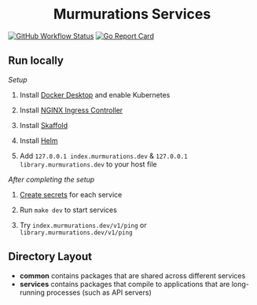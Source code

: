 <div align="center">
<br/>
<h1>Murmurations Services</h1>
</div>

[![GitHub Workflow Status](https://img.shields.io/github/workflow/status/MurmurationsNetwork/MurmurationsServices/CI?style=flat-square)](https://github.com/MurmurationsNetwork/MurmurationsServices/actions?query=workflow:CI)
[![Go Report Card](https://goreportcard.com/badge/github.com/MurmurationsNetwork/MurmurationsServices)](https://goreportcard.com/report/github.com/MurmurationsNetwork/MurmurationsServices)

## Run locally

*Setup*

1. Install [Docker Desktop](https://www.docker.com/products/docker-desktop) and enable Kubernetes

2. Install [NGINX Ingress Controller](.doc/ingress-nginx.md)

3. Install [Skaffold](https://skaffold.dev/docs/install/)

4. Install [Helm](https://helm.sh/docs/intro/install/)

5. Add `127.0.0.1 index.murmurations.dev` & `127.0.0.1 library.murmurations.dev` to your host file

*After completing the setup*

1. [Create secrets](.doc/secrets.md) for each service

2. Run `make dev` to start services

3. Try `index.murmurations.dev/v1/ping` or `library.murmurations.dev/v1/ping`

## Directory Layout

* **common** contains packages that are shared across different services
* **services** contains packages that compile to applications that are long-running processes (such as API servers)
